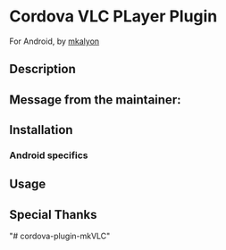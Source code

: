 # Cordova VLC PLayer Plugin

For Android, by [mkalyon](https://github.com/mkalyon)

## Description



## Message from the maintainer:


## Installation



### Android specifics


## Usage



## Special Thanks

"# cordova-plugin-mkVLC" 
